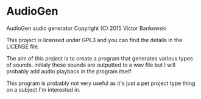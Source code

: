 # AudioGen

AudioGen audio generator
Copyright (C) 2015 Victor Bankowski

This project is licensed under GPL3 and you can find the details in the LICENSE file.    
    
The aim of this project is to create a program that generates various types of sounds. initialy these sounds are outputted to a wav file but I will probably add audio playback in the program itself.

This program is probably not very useful as it's just a pet project type thing on a subject I'm interested in.

